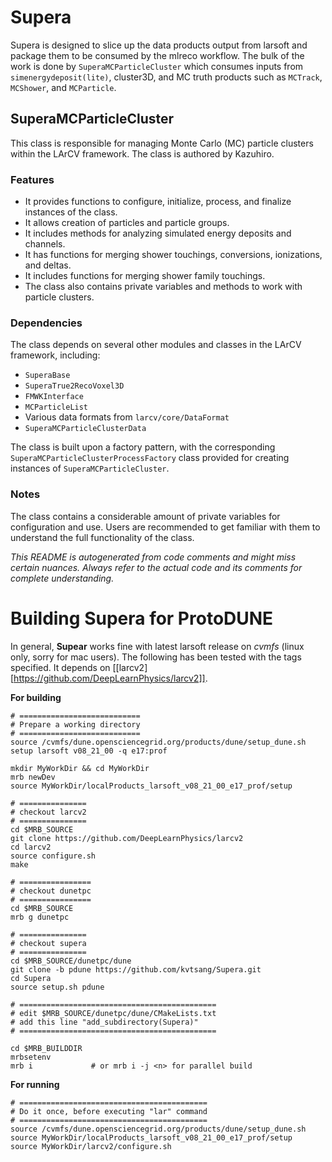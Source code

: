 # Supera
Supera is designed to slice up the data products output from larsoft and package them to be consumed by the mlreco workflow. The bulk of the work is done by `SuperaMCParticleCluster` which consumes inputs from `simenergydeposit(lite)`, cluster3D, and MC truth products such as `MCTrack`, `MCShower`, and `MCParticle`.

## SuperaMCParticleCluster
This class is responsible for managing Monte Carlo (MC) particle clusters within the LArCV framework. The class is authored by Kazuhiro.

### Features
* It provides functions to configure, initialize, process, and finalize instances of the class.
* It allows creation of particles and particle groups.
* It includes methods for analyzing simulated energy deposits and channels.
* It has functions for merging shower touchings, conversions, ionizations, and deltas.
* It includes functions for merging shower family touchings.
* The class also contains private variables and methods to work with particle clusters.
### Dependencies
The class depends on several other modules and classes in the LArCV framework, including:

* `SuperaBase`
* `SuperaTrue2RecoVoxel3D`
* `FMWKInterface`
* `MCParticleList`
* Various data formats from `larcv/core/DataFormat`
* `SuperaMCParticleClusterData`

The class is built upon a factory pattern, with the corresponding `SuperaMCParticleClusterProcessFactory` class provided for creating instances of `SuperaMCParticleCluster`.

### Notes
The class contains a considerable amount of private variables for configuration and use. Users are recommended to get familiar with them to understand the full functionality of the class.

*This README is autogenerated from code comments and might miss certain nuances. Always refer to the actual code and its comments for complete understanding.*

# Building Supera for ProtoDUNE

In general, **Supear** works fine with latest larsoft release on _cvmfs_ (linux only, sorry for mac users).
The following has been tested with the tags specified. It depends on [[larcv2][https://github.com/DeepLearnPhysics/larcv2]].

**For building**
```
# ===========================
# Prepare a working directory
# ===========================
source /cvmfs/dune.opensciencegrid.org/products/dune/setup_dune.sh
setup larsoft v08_21_00 -q e17:prof

mkdir MyWorkDir && cd MyWorkDir
mrb newDev
source MyWorkDir/localProducts_larsoft_v08_21_00_e17_prof/setup

# ===============
# checkout larcv2
# ===============
cd $MRB_SOURCE
git clone https://github.com/DeepLearnPhysics/larcv2
cd larcv2
source configure.sh
make

# ================
# checkout dunetpc
# ================
cd $MRB_SOURCE
mrb g dunetpc

# ===============
# checkout supera
# ===============
cd $MRB_SOURCE/dunetpc/dune
git clone -b pdune https://github.com/kvtsang/Supera.git
cd Supera
source setup.sh pdune

# ============================================
# edit $MRB_SOURCE/dunetpc/dune/CMakeLists.txt
# add this line "add_subdirectory(Supera)"
# ============================================

cd $MRB_BUILDDIR
mrbsetenv
mrb i             # or mrb i -j <n> for parallel build
```

**For running**
```
# ==========================================
# Do it once, before executing "lar" command
# ==========================================
source /cvmfs/dune.opensciencegrid.org/products/dune/setup_dune.sh
source MyWorkDir/localProducts_larsoft_v08_21_00_e17_prof/setup
source MyWorkDir/larcv2/configure.sh
```
